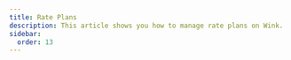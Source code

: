 ```yaml
---
title: Rate Plans
description: This article shows you how to manage rate plans on Wink.
sidebar:
  order: 13
---
```


